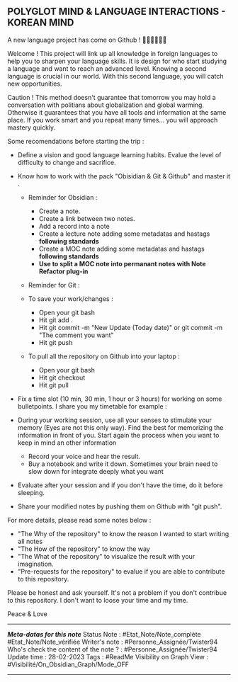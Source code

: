 POLYGLOT MIND & LANGUAGE INTERACTIONS - KOREAN MIND 
----------------------------------------------------

A new language project has come on Github ! 🍾🍾🍾🍾🍾🍾 

Welcome ! This project will link up all knowledge in foreign languages to help you to sharpen your language skills. It is design for who start studying a language and want to reach an advanced level. Knowing a second language is crucial in our world. With this second language, you will catch new opportunities. 

Caution ! This method doesn't guarantee that tomorrow you may hold a conversation with politians about globalization and global warming. Otherwise it guarantees that you have all tools and information at the same place. If you work smart and you repeat many times... you will approach mastery quickly. 

Some recomendations before starting the trip :
- Define a vision and good language learning habits. Evalue the level of difficulty to change and sacrifice.

- Know how to work with the pack "Obisidian & Git & Github" and master it .
  - Reminder for Obsidian : 
    - Create a note.
    - Create a link between two notes.
    - Add a record into a note
    - Create a lecture note adding some metadatas and hastags **following standards**
    - Create a MOC note adding some metadatas and hastags **following standards**
    - **Use to split a MOC note into permanant notes with Note Refactor plug-in**
  
  - Reminder for Git :
   - To save your work/changes : 
     - Open your git bash  
     - Hit git add .
     - Hit git commit -m "New Update (Today date)" or git commit -m "The comment you want" 
     - Hit git push
   - To pull all the repository on Github into your laptop : 
     - Open your git bash  
     - Hit git checkout    
     - Hit git pull    

- Fix a time slot (10 min, 30 min, 1 hour or 3 hours) for working on some bulletpoints. I share you my timetable for example :






- During your working session, use all your senses to stimulate your memory (Eyes are not this only way). Find the best for memorizing the information in front of you. Start again the process when you want to keep in mind an other information
  - Record your voice and hear the result.
  - Buy a notebook and write it down. Sometimes your brain need to slow down for integrate deeply what you want 
-  Evaluate after your session and if you don't have the time, do it before sleeping.
-  Share your modified notes by pushing them on Github with "git push".

For more details, please read some notes below : 
- "The Why of the repository" to know the reason I wanted to start writing all notes
- "The How of the repository" to know the way 
- "The What of the repository" to visualize the result with your imagination.
- "Pre-requests for the repository" to evalue if you are able to contribute to this repository. 

Please be honest and ask yourself. It's not a problem if you don't contribue to this repository. I don't want to loose your time and my time.

Peace & Love


***
***Meta-datas for this note*** 
Status Note : #Etat_Note/Note_complète #Etat_Note/Note_vérifiée
Writer's note : #Personne_Assignée/Twister94
Who's check the content of the note ? : #Personne_Assignée/Twister94
Update time : 28-02-2023
Tags : #ReadMe
Visibility on Graph View : #Visibilité/On_Obsidian_Graph/Mode_OFF
***
